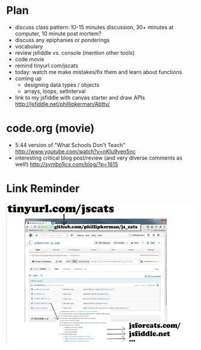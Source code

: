 Plan
=======
* discuss class pattern: 10-15 minutes discussion, 30+ minutes at computer, 10 minute post mortem?
* discuss any epiphanies or ponderings
* vocabulary
* review jsfiddle vs. console (mention other tools)
* code movie
* remind tinyurl.com/jscats
* today: watch me make mistakes/fix them and learn about functions 
* coming up
	* designing data types / objects
	* arrays, loops, setInterval
* link to my jsfiddle with canvas starter and draw APIs http://jsfiddle.net/phillipkerman/Abttv/

code.org (movie)
=======
* 5:44 version of "What Schools Don't Teach"  http://www.youtube.com/watch?v=nKIu9yen5nc
* interesting critical blog post/review (and very diverse comments as well!) http://symbo1ics.com/blog/?p=1615


Link Reminder
======
![](link_picture.png)
